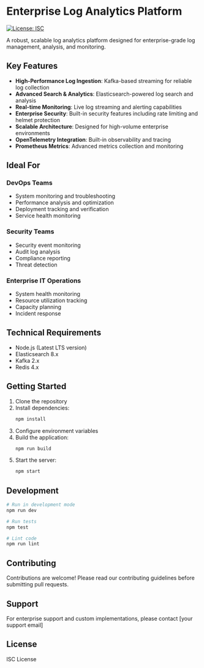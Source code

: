 # Enterprise Log Analytics Platform

[![License: ISC](https://img.shields.io/badge/License-ISC-blue.svg)](https://opensource.org/licenses/ISC)

A robust, scalable log analytics platform designed for enterprise-grade log management, analysis, and monitoring.

## Key Features

- **High-Performance Log Ingestion**: Kafka-based streaming for reliable log collection
- **Advanced Search & Analytics**: Elasticsearch-powered log search and analysis
- **Real-time Monitoring**: Live log streaming and alerting capabilities
- **Enterprise Security**: Built-in security features including rate limiting and helmet protection
- **Scalable Architecture**: Designed for high-volume enterprise environments
- **OpenTelemetry Integration**: Built-in observability and tracing
- **Prometheus Metrics**: Advanced metrics collection and monitoring

## Ideal For

### DevOps Teams
- System monitoring and troubleshooting
- Performance analysis and optimization
- Deployment tracking and verification
- Service health monitoring

### Security Teams
- Security event monitoring
- Audit log analysis
- Compliance reporting
- Threat detection

### Enterprise IT Operations
- System health monitoring
- Resource utilization tracking
- Capacity planning
- Incident response

## Technical Requirements

- Node.js (Latest LTS version)
- Elasticsearch 8.x
- Kafka 2.x
- Redis 4.x

## Getting Started

1. Clone the repository
2. Install dependencies:
   ```bash
   npm install
   ```
3. Configure environment variables
4. Build the application:
   ```bash
   npm run build
   ```
5. Start the server:
   ```bash
   npm start
   ```

## Development

```bash
# Run in development mode
npm run dev

# Run tests
npm test

# Lint code
npm run lint
```

## Contributing

Contributions are welcome! Please read our contributing guidelines before submitting pull requests.

## Support

For enterprise support and custom implementations, please contact [your support email]

## License

ISC License

